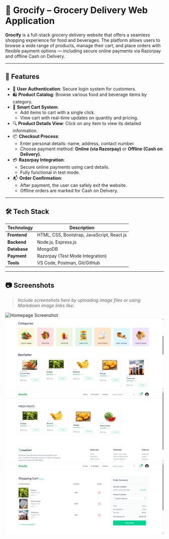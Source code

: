 # 🛒 Grocify – Grocery Delivery Web Application

**Grocify** is a full-stack grocery delivery website that offers a seamless shopping experience for food and beverages. The platform allows users to browse a wide range of products, manage their cart, and place orders with flexible payment options — including secure online payments via Razorpay and offline Cash on Delivery.

---

## 🌟 Features

- 🔐 **User Authentication**: Secure login system for customers.
- 🛍️ **Product Catalog**: Browse various food and beverage items by category.
- 🛒 **Smart Cart System**:
  - Add items to cart with a single click.
  - View cart with real-time updates on quantity and pricing.
- 🔍 **Product Details View**: Click on any item to view its detailed information.
- 📦 **Checkout Process**:
  - Enter personal details: name, address, contact number.
  - Choose payment method: **Online (via Razorpay)** or **Offline (Cash on Delivery)**.
- 💳 **Razorpay Integration**:
  - Secure online payments using card details.
  - Fully functional in test mode.
- 📬 **Order Confirmation**:
  - After payment, the user can safely exit the website.
  - Offline orders are marked for Cash on Delivery.

---

## 🛠️ Tech Stack

| Technology    | Description                     |
|---------------|---------------------------------|
| **Frontend**  | HTML, CSS, Bootstrap, JavaScript, React.js |
| **Backend**   | Node.js, Express.js             |
| **Database**  | MongoDB                         |
| **Payment**   | Razorpay (Test Mode Integration) |
| **Tools**     | VS Code, Postman, Git/GitHub    |

---

## 📷 Screenshots

> _Include screenshots here by uploading image files or using Markdown image links like:_


![Homepage Screenshot](./screenshots/homepage.png)
![Homepage Screenshot](./screenshots/categories_screenshot.png)
![Homepage Screenshot](./screenshots/example_fruits_screenshot.png)
![Homepage Screenshot](./screenshots/cart_screenshot.png)


